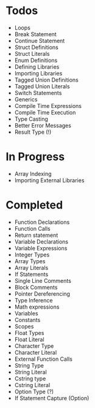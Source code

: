 # Todos
- Loops
- Break Statement
- Continue Statement
- Struct Definitions
- Struct Literals
- Enum Definitions
- Defining Libraries
- Importing Libraries
- Tagged Union Definitions
- Tagged Union Literals
- Switch Statements
- Generics
- Compile Time Expressions
- Compile Time Execution
- Type Casting
- Better Error Messages
- Result Type (!)

# In Progress
- Array Indexing
- Importing External Libraries

# Completed
- Function Declarations
- Function Calls
- Return statement
- Variable Declarations
- Variable Expressions
- Integer Types
- Array Types
- Array Literals
- If Statements
- Single Line Comments
- Block Comments
- Pointer Dereferencing
- Type Inference
- Math expressions
- Variables
- Constants
- Scopes
- Float Types
- Float Literal
- Character Type
- Character Literal
- External Function Calls
- String Type
- String Literal
- Cstring type
- Cstring Literal
- Option Type (?)
- If Statement Capture (Option)
